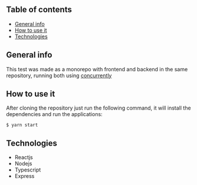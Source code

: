 ## Table of contents
* [General info](#general-info)
* [How to use it](#how-to-use-it)
* [Technologies](#technologies)

## General info

This test was made as a monorepo with frontend and backend in the same repository, running both using [concurrently](https://www.npmjs.com/package/concurrently)

## How to use it

After cloning the repository just run the following command, it will install the dependencies and run the applications:

```
$ yarn start
``` 

## Technologies

* Reactjs
* Nodejs
* Typescript
* Express